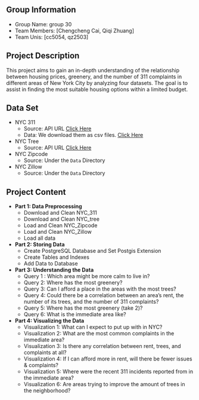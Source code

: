 ## Group Information
- Group Name: group 30
- Team Members: [Chengcheng Cai, Qiqi Zhuang]
- Team Unis: [cc5054, qz2503]

## Project Description
This project aims to gain an in-depth understanding of the relationship between housing prices, greenery, and the number of 311 complaints in different areas of New York City by analyzing four datasets. 
The goal is to assist in finding the most suitable housing options within a limited budget.

## Data Set
- NYC 311
  - Source: API URL [Click Here](https://data.cityofnewyork.us/resource/erm2-nwe9.json)
  - Data: We download them as csv files. [Click Here](https://drive.google.com/file/d/1ZwlfCPdBHPAuCnvBx7n_F_0TDu-d1JWk/view?usp=drive_link)
- NYC Tree
  - Source: API URL [Click Here](https://data.cityofnewyork.us/resource/uvpi-gqnh.json)
- NYC Zipcode
  - Source: Under the `Data` Directory
- NYC Zillow
  - Source: Under the `Data` Directory
    
## Project Content
- **Part 1: Data Preprocessing**
  - Download and Clean NYC_311
  - Download and Clean NYC_tree
  - Load and Clean NYC_Zipcode
  - Load and Clean NYC_Zillow
  - Load all data
- **Part 2: Storing Data**
  - Create PostgreSQL Database and Set Postgis Extension
  - Create Tables and Indexes
  - Add Data to Database
- **Part 3: Understanding the Data**
  - Query 1 : Which area might be more calm to live in?
  - Query 2: Where has the most greenery?
  - Query 3: Can I afford a place in the areas with the most trees?
  - Query 4: Could there be a correlation between an area’s rent, the number of its trees, and the number of 311 complaints?
  - Query 5: Where has the most greenery (take 2)?
  - Query 6: What is the immediate area like?
- **Part 4: Visualizing the Data**
  - Visualization 1: What can I expect to put up with in NYC?
  - Visualization 2: What are the most common complaints in the immediate area?
  - Visualization 3: Is there any correlation between rent, trees, and complaints at all?
  - Visualization 4: If I can afford more in rent, will there be fewer issues & complaints?
  - Visualization 5: Where were the recent 311 incidents reported from in the immediate area?
  - Visualization 6: Are areas trying to improve the amount of trees in the neighborhood?
